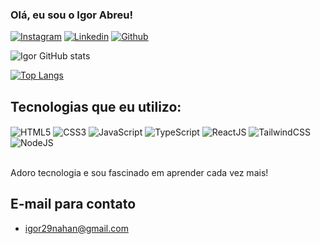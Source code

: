 ### Olá, eu sou o Igor Abreu!

[![Instagram](https://img.shields.io/badge/Instagram-E4405F?style=for-the-badge&logo=instagram&logoColor=white)](https://instagram.com/igorabreu_29)
[![Linkedin](https://img.shields.io/badge/LinkedIn-0077B5?style=for-the-badge&logo=linkedin&logoColor=white)](https://linkedin.com/in/igor-abreu29)
[![Github](https://img.shields.io/badge/GitHub-100000?style=for-the-badge&logo=github&logoColor=white)](https://github.com/igorabreu29/?tab=repositories)

![Igor GitHub stats](https://github-readme-stats.vercel.app/api?username=igorabreu29&show_icons=true&theme=tokyonight)

[![Top Langs](https://github-readme-stats.vercel.app/api/top-langs/?username=igorabreu29&size_weight=0.5&count_weight=0.5)](https://github.com/anuraghazra/github-readme-stats)

## Tecnologias que eu utilizo: 

<div>
 <img src="https://img.shields.io/badge/HTML5-E34F26?style=for-the-badge&logo=html5&logoColor=white" alt="HTML5" align="center" />
 <img src="https://img.shields.io/badge/CSS3-1572B6?style=for-the-badge&logo=css3&logoColor=white" alt="CSS3" align="center" />
 <img src="https://img.shields.io/badge/JavaScript-323330?style=for-the-badge&logo=javascript&logoColor=F7DF1E" alt="JavaScript" align="center" />
 <img src="https://img.shields.io/badge/TypeScript-007ACC?style=for-the-badge&logo=typescript&logoColor=white" alt="TypeScript" align="center" />
 <img src="https://img.shields.io/badge/React-20232A?style=for-the-badge&logo=react&logoColor=61DAFB" alt="ReactJS" align="center" />
<img src="https://img.shields.io/badge/Tailwind_CSS-38B2AC?style=for-the-badge&logo=tailwind-css&logoColor=white" alt="TailwindCSS" align="center" />
 <img src="https://img.shields.io/badge/Node.js-43853D?style=for-the-badge&logo=node.js&logoColor=white" alt="NodeJS" align="center" />
</div>
<br />

Adoro tecnologia e sou fascinado em aprender cada vez mais!

## E-mail para contato
- igor29nahan@gmail.com
